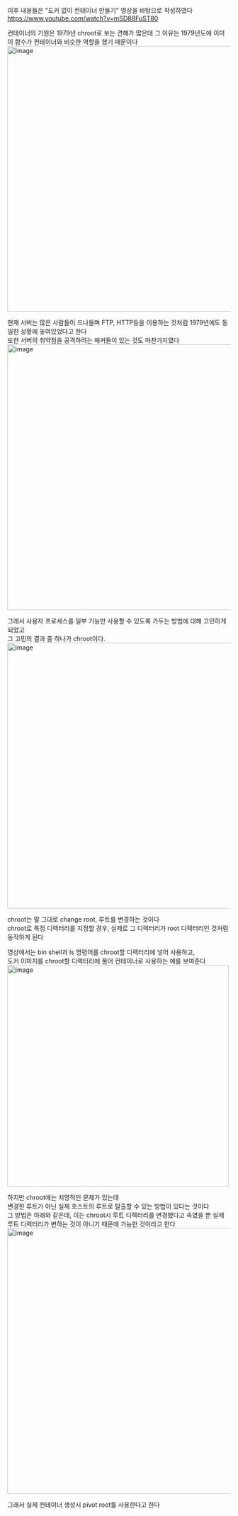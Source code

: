 이후 내용들은 "도커 없이 컨테이너 만들기" 영상을 바탕으로 작성하였다<br/>
https://www.youtube.com/watch?v=mSD88FuST80

컨테이너의 기원은 1979년 chroot로 보는 견해가 많은데 그 이유는 1979년도에 이미 이 함수가 컨테이너와 비슷한 역할을 했기 때문이다 <br/>
<img width="600" alt="image" src="https://github.com/dik654/Kubernetes_study/assets/33992354/a67d20e3-4587-4c9d-afc8-33d0552c8f25">

현재 서버는 많은 사람들이 드나들며 FTP, HTTP등을 이용하는 것처럼 1979년에도 동일한 상황에 놓여있었다고 한다<br/>
또한 서버의 취약점을 공격하려는 해커들이 있는 것도 마찬가지였다<br/>
<img width="600" alt="image" src="https://github.com/dik654/Kubernetes_study/assets/33992354/05da18bd-e104-4885-8485-61cb6f8488d7">

그래서 사용자 프로세스를 일부 기능만 사용할 수 있도록 가두는 방법에 대해 고민하게되었고<br/>
그 고민의 결과 중 하나가 chroot이다.<br/>
<img width="600" alt="image" src="https://github.com/dik654/Kubernetes_study/assets/33992354/1ad78da9-b7bd-4fda-bd16-d4124676532c">


chroot는 말 그대로 change root, 루트를 변경하는 것이다<br/>
chroot로 특정 디렉터리를 지정할 경우, 실제로 그 디렉터리가 root 디렉터리인 것처럼 동작하게 된다<br/>

영상에서는 bin shell과 ls 명령어를 chroot할 디렉터리에 넣어 사용하고,<br/>
도커 이미지를 chroot할 디렉터리에 풀어 컨테이너로 사용하는 예를 보여준다
<img width="500" alt="image" src="https://github.com/dik654/Kubernetes_study/assets/33992354/12c287f3-3d75-4a41-80f1-5f8c871160ea">

하지만 chroot에는 치명적인 문제가 있는데<br/>
변경한 루트가 아닌 실제 호스트의 루트로 탈출할 수 있는 방법이 있다는 것이다<br/>
그 방법은 아래와 같은데, 이는 chroot시 루트 디렉터리를 변경했다고 속였을 뿐 실제 루트 디렉터리가 변하는 것이 아니기 때문에 가능한 것이라고 한다<br/>
<img width="600" alt="image" src="https://github.com/dik654/Kubernetes_study/assets/33992354/8dfd4778-d708-43e4-9d98-da57d98cebe1">


그래서 실제 컨테이너 생성시 pivot root를 사용한다고 한다
